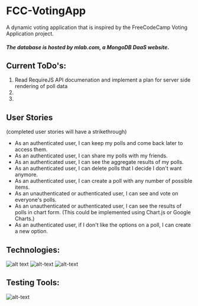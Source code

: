 # FCC-VotingApp

A dynamic voting application that is inspired by the FreeCodeCamp Voting Application project. 

##### The database is hosted by mlab.com, a MongoDB DaaS website.


##  Current ToDo's:
  
  1) Read RequireJS API documenation and implement a plan for server side rendering of poll data 
  2)
  3)


## User Stories
  (completed user stories will have a strikethrough)
- As an authenticated user, I can keep my polls and come back later to access them.
- As an authenticated user, I can share my polls with my friends.
- As an authenticated user, I can see the aggregate results of my polls.
- As an authenticated user, I can delete polls that I decide I don't want anymore.
- As an authenticated user, I can create a poll with any number of possible items.
- As an unauthenticated or authenticated user, I can see and vote on everyone's polls.
- As an unauthenticated or authenticated user, I can see the results of polls in chart form. (This could be implemented using Chart.js or Google Charts.)
- As an authenticated user, if I don't like the options on a poll, I can create a new option.



## Technologies:


![alt text](http://mean.io/wp-content/themes/twentysixteen-child/images/express.png "")
![alt-text](http://mongodb-tools.com/img/mongoose.png "")
![alt-text](http://meganelizabethsmith.com/public/imgs/passportjs.png "")


## Testing Tools:

![alt-text](https://onsen.io/blog/content/images/2015/Aug/chaijs-mocha.png)


